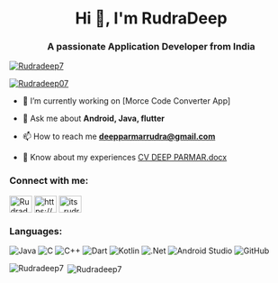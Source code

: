 <h1 align="center">Hi 👋, I'm RudraDeep</h1>
<h3 align="center">A passionate Application Developer from India</h3>

<p align="left"> <a href="https://github.com/ryo-ma/github-profile-trophy"><img src="https://github-profile-trophy.vercel.app/?username=Rudradeep7" alt="Rudradeep7" /></a> </p>

<p align="left"> <a href="https://twitter.com/Rudradeep07" target="blank"><img src="https://img.shields.io/twitter/follow/Rudradeep07?logo=twitter&style=for-the-badge" alt="Rudradeep07" /></a> </p>


- 🔭 I’m currently working on [Morce Code Converter App]

- 💬 Ask me about **Android, Java, flutter**

- 📫 How to reach me **deepparmarrudra@gmail.com**

- 📄 Know about my experiences [CV DEEP PARMAR.docx](https://github.com/rudradeep7/Rudradeep7/files/7531814/CV.DEEP.PARMAR.docx)


<h3 align="left">Connect with me:</h3>
<p align="left">
<a href="https://twitter.com/Rudradeep07" target="blank"><img align="center" src="https://raw.githubusercontent.com/rahuldkjain/github-profile-readme-generator/master/src/images/icons/Social/twitter.svg" alt="Rudradeep07" height="30" width="40" /></a>
<a href="https://fb.com/https://www.facebook.com/deep.deepparmar/" target="blank"><img align="center" src="https://raw.githubusercontent.com/rahuldkjain/github-profile-readme-generator/master/src/images/icons/Social/facebook.svg" alt="https://www.facebook.com/deep.deepparmar/" height="30" width="40" /></a>
<a href="https://instagram.com/its_rudra_deep9" target="blank"><img align="center" src="https://raw.githubusercontent.com/rahuldkjain/github-profile-readme-generator/master/src/images/icons/Social/instagram.svg" alt="its_rudra_deep9" height="30" width="40" /></a>
  

</p>
<h3 align="Left">Languages:</h3>
  
  ![Java](https://img.shields.io/badge/java-%23ED8B00.svg?style=for-the-badge&logo=java&logoColor=white)
 ![C](https://img.shields.io/badge/c-%2300599C.svg?style=for-the-badge&logo=c&logoColor=white) 
 	![C++](https://img.shields.io/badge/c++-%2300599C.svg?style=for-the-badge&logo=c%2B%2B&logoColor=white)
  ![Dart](https://img.shields.io/badge/dart-%230175C2.svg?style=for-the-badge&logo=dart&logoColor=white)
  ![Kotlin](https://img.shields.io/badge/kotlin-%230095D5.svg?style=for-the-badge&logo=kotlin&logoColor=white)
  	![.Net](https://img.shields.io/badge/.NET-5C2D91?style=for-the-badge&logo=.net&logoColor=white) 
    ![Android Studio](https://img.shields.io/badge/Android%20Studio-3DDC84.svg?style=for-the-badge&logo=android-studio&logoColor=white)
    ![GitHub](https://img.shields.io/badge/github-%23121011.svg?style=for-the-badge&logo=github&logoColor=white)


<p><img align="left" src="https://github-readme-stats.vercel.app/api/top-langs?username=Rudradeep7&show_icons=true&locale=en&layout=compact" alt="Rudradeep7" /></p>

<p>&nbsp;<img align="center" src="https://github-readme-stats.vercel.app/api?username=Rudradeep7&show_icons=true&locale=en" alt="Rudradeep7" /></p>
